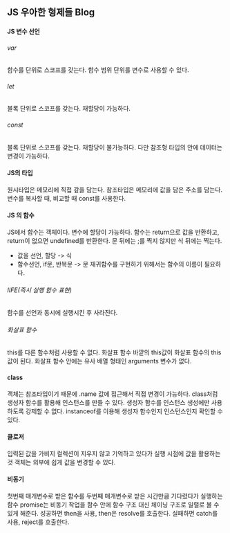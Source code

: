 ## JS 우아한 형제들 Blog

#### JS 변수 선언
###### var
함수를 단위로 스코프를 갖는다.
함수 범위 단위를 변수로 사용할 수 있다.
###### let
블록 단위로 스코프를 갖는다.
재할당이 가능하다.
###### const
블록 단위로 스코프를 갖는다.
재할당이 불가능하다.
다만 참조형 타입의 안에 데이터는 변경이 가능하다.
#### JS의 타입
원시타입은 메모리에 직접 갚을 담는다.
참조타입은 메모리에 값을 담은 주소를 담는다.
변수를 복사할 때, 비교할 때 const를 사용한다.
#### JS 의 함수
JS에서 함수는 객체이다.
변수에 할당이 가능하다.
함수는 return으로 값을 반환하고, return이 없으면 undefined를 반환한다.
문 뒤에는 ;를 찍지 않지만 식 뒤에는 찍는다.
+ 값을 선언, 할당 -> 식
+ 함수선언, if문, 반복문 -> 문
재귀함수를 구현하기 위해서는 함수의 이름이 필요하다.
###### IIFE(즉시 실행 함수 표현)
함수를 선언과 동시에 실행시킨 후 사라진다.
###### 화살표 함수
this를 다른 함수처럼 사용할 수 없다.
화살표 함수 바깥의 this값이 화살표 함수의 this값이 된다.
화살표 함수 안에는 유사 배열 형태인 arguments 변수가 없다.
#### class
객체는 참조타입이기 때문에 .name 값에 접근해서 직접 변경이 가능하다.
class처럼 생성자 함수를 활용해 인스턴스를 만들 수 있다.
생성자 함수를 인스턴스 생성에만 사용하도록 강제할 수 없다.
instanceof를 이용해 생성자 함수인지 인스턴스인지 확인할 수 있다.
#### 클로저
입력된 값을 가비지 컬렉션이 지우지 않고 기억하고 있다가 실행 시점에 값을 활용하는 것
객체는 외부에 쉽게 값을 변경할 수 있다.
#### 비동기
첫번째 매개변수로 받은 함수를 두번째 매개변수로 받은 시간만큼 기다렸다가 실행하는 함수
promise는 비동기 작업을 함수 안에 함수 구조 대신 체이닝 구조로 일렬로 볼 수 있게 해준다.
성공하면 then을 사용, then은 resolve를 호출한다.
실패하면 catch를 사용, reject를 호출한다.